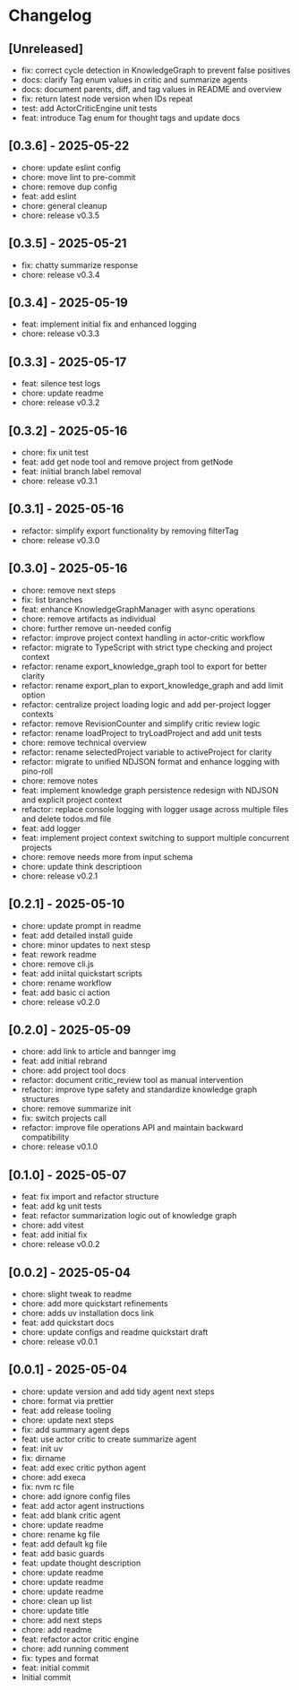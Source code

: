 # Changelog

## [Unreleased]

- fix: correct cycle detection in KnowledgeGraph to prevent false positives
- docs: clarify Tag enum values in critic and summarize agents
- docs: document parents, diff, and tag values in README and overview
- fix: return latest node version when IDs repeat
- test: add ActorCriticEngine unit tests
- feat: introduce Tag enum for thought tags and update docs

## [0.3.6] - 2025-05-22

- chore: update eslint config
- chore: move lint to pre-commit
- chore: remove dup config
- feat: add eslint
- chore: general cleanup
- chore: release v0.3.5

## [0.3.5] - 2025-05-21

- fix: chatty summarize response
- chore: release v0.3.4

## [0.3.4] - 2025-05-19

- feat: implement initial fix and enhanced logging
- chore: release v0.3.3

## [0.3.3] - 2025-05-17

- feat: silence test logs
- chore: update readme
- chore: release v0.3.2

## [0.3.2] - 2025-05-16

- chore: fix unit test
- feat: add get node tool and remove project from getNode
- feat: iniitial branch label removal
- chore: release v0.3.1

## [0.3.1] - 2025-05-16

- refactor: simplify export functionality by removing filterTag
- chore: release v0.3.0

## [0.3.0] - 2025-05-16

- chore: remove next steps
- fix: list branches
- feat: enhance KnowledgeGraphManager with async operations
- chore: remove artifacts as individual
- chore: further remove un-needed config
- refactor: improve project context handling in actor-critic workflow
- refactor: migrate to TypeScript with strict type checking and project context
- refactor: rename export_knowledge_graph tool to export for better clarity
- refactor: rename export_plan to export_knowledge_graph and add limit option
- refactor: centralize project loading logic and add per-project logger contexts
- refactor: remove RevisionCounter and simplify critic review logic
- refactor: rename loadProject to tryLoadProject and add unit tests
- chore: remove technical overview
- refactor: rename selectedProject variable to activeProject for clarity
- refactor: migrate to unified NDJSON format and enhance logging with pino-roll
- chore: remove notes
- feat: implement knowledge graph persistence redesign with NDJSON and explicit project context
- refactor: replace console logging with logger usage across multiple files and delete todos.md file
- feat: add logger
- feat: implement project context switching to support multiple concurrent projects
- chore: remove needs more from input schema
- chore: update think descriptioon
- chore: release v0.2.1

## [0.2.1] - 2025-05-10

- chore: update prompt in readme
- feat: add detailed install guide
- chore: minor updates to next stesp
- feat: rework readme
- chore: remove cli.js
- feat: add iniital quickstart scripts
- chore: rename workflow
- feat: add basic ci action
- chore: release v0.2.0

## [0.2.0] - 2025-05-09

- chore: add link to article and bannger img
- feat: add initial rebrand
- chore: add project tool docs
- refactor: document critic_review tool as manual intervention
- refactor: improve type safety and standardize knowledge graph structures
- chore: remove summarize init
- fix: switch projects call
- refactor: improve file operations API and maintain backward compatibility
- chore: release v0.1.0

## [0.1.0] - 2025-05-07

- feat: fix import and refactor structure
- feat: add kg unit tests
- feat: refactor summarization logic out of knowledge graph
- chore: add vitest
- feat: add initial fix
- chore: release v0.0.2

## [0.0.2] - 2025-05-04

- chore: slight tweak to readme
- chore: add more quickstart refinements
- chore: adds uv installation docs link
- feat: add quickstart docs
- chore: update configs and readme quickstart draft
- chore: release v0.0.1

## [0.0.1] - 2025-05-04

- chore: update version and add tidy agent next steps
- chore: format via prettier
- feat: add release tooling
- chore: update next steps
- fix: add summary agent deps
- feat: use actor critic to create summarize agent
- feat: init uv
- fix: dirname
- feat: add exec critic python agent
- chore: add execa
- fix: nvm rc file
- chore: add ignore config files
- feat: add actor agent instructions
- feat: add blank critic agent
- chore: update readme
- chore: rename kg file
- feat: add default kg file
- feat: add basic guards
- feat: update thought description
- chore: update readme
- chore: update readme
- chore: update readme
- chore: clean up list
- chore: update title
- chore: add next steps
- chore: add readme
- feat: refactor actor critic engine
- chore: add running comment
- fix: types and format
- feat: initial commit
- Initial commit
